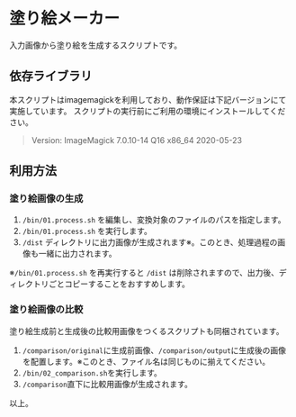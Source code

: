# 塗り絵メーカー

入力画像から塗り絵を生成するスクリプトです。

## 依存ライブラリ

本スクリプトはimagemagickを利用しており、動作保証は下記バージョンにて実施しています。
スクリプトの実行前にご利用の環境にインストールしてください。

> Version: ImageMagick 7.0.10-14 Q16 x86_64 2020-05-23

## 利用方法

### 塗り絵画像の生成

1. `/bin/01.process.sh` を編集し、変換対象のファイルのパスを指定します。
2. `/bin/01.process.sh` を実行します。
3. `/dist` ディレクトリに出力画像が生成されます※。このとき、処理過程の画像も一緒に出力されます。

※`/bin/01.process.sh` を再実行すると `/dist` は削除されますので、出力後、ディレクトリごとコピーすることをおすすめします。 

### 塗り絵画像の比較

塗り絵生成前と生成後の比較用画像をつくるスクリプトも同梱されています。

1. `/comparison/original`に生成前画像、`/comparison/output`に生成後の画像を配置します。※このとき、ファイル名は同じものに揃えてください。
2. `/bin/02_comparison.sh`を実行します。
3. `/comparison`直下に比較用画像が生成されます。


以上。